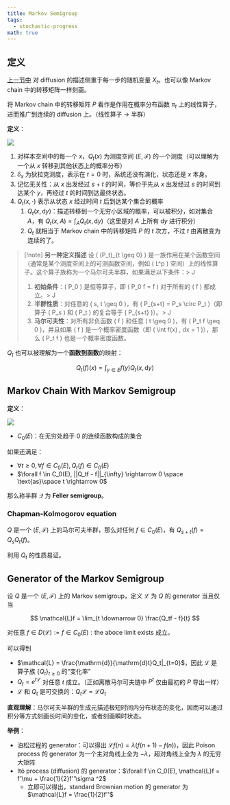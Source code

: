 ```yaml
---
title: Markov Semigroup
tags:
  - stochastic-progress
math: true
---
```

## 定义

[上一节中](Lecture20-Itô-Integral-Itô-Formula.md) 对 diffusion 的描述侧重于每一步的随机变量 $X_t$。也可以像 Markov chain 中的转移矩阵一样刻画。

将 Markov chain 中的转移矩阵 $P$ 看作是作用在概率分布函数 $\pi_t$ 上的线性算子，进而推广到连续的 diffusion 上。（线性算子 $\rightarrow$ 半群）

**定义**：

![](https://cdn.jsdelivr.net/gh/KinnariyaMamaTanha/Images@main/202408300958282.png)

1. 对样本空间中的每一个 $x$，$Q_t(x)$ 为测度空间 $(E, \mathcal{F})$ 的一个测度（可以理解为一个从 $x$ 转移到其他状态上的概率分布）
2. $\delta _x$ 为狄拉克测度，表示在 $t = 0$ 时，系统还没有演化，状态还是 $x$ 本身。
3. 记忆无关性：从 $x$ 出发经过 $s + t$ 的时间，等价于先从 $x$ 出发经过 $s$ 的时间到达某个 $y$，再经过 $t$ 的时间到达最终状态。
4. $Q_t(x, \cdot)$ 表示从状态 $x$ 经过时间 $t$ 后到达某个集合的概率
   1. $Q_t(x, \mathrm{d}y)$：描述转移到一个无穷小区域的概率，可以被积分，如对集合 $A$，有 $Q_t(x, A) = \int_{A}Q_t(x, \mathrm{d}y)$（这里是对 $A$ 上所有 $\mathrm{d}y$ 进行积分）
   2. $Q_t$ 就相当于 Markov chain 中的转移矩阵 $P$ 的 $t$ 次方，不过 $t$ 由离散变为连续的了。

> [!note] **另一种定义描述**
> 设 \( (P_t)_{t \geq 0} \) 是一族作用在某个函数空间（通常是某个测度空间上的可测函数空间，例如 \( L^p \) 空间）上的线性算子。这个算子族称为一个马尔可夫半群，如果满足以下条件：> J
> 1. **初始条件**：\( P_0 \) 是恒等算子，即 \( P_0 f = f \) 对于所有的 \( f \) 都成立。> J
> 2. **半群性质**：对任意的 \( s, t \geq 0 \)，有 \( P_{s+t} = P_s \circ P_t \)（即算子 \( P_s \) 和 \( P_t \) 的复合等于 \( P_{s+t} \)）。> J
> 3. **马尔可夫性**：对所有非负函数 \( f \) 和任意 \( t \geq 0 \)，有 \( P_t f \geq 0 \)，并且如果 \( f \) 是一个概率密度函数（即 \( \int f(x) \, dx = 1 \)），那么 \( P_t f \) 也是一个概率密度函数。

$Q_t$ 也可以被理解为一个**函数到函数**的映射：

$$
Q_t(f)(x) = \int_{y \in E}^{} f(y)Q_t(x, \mathrm{d}y)
$$

## Markov Chain With Markov Semigroup

**定义**：

![](https://cdn.jsdelivr.net/gh/KinnariyaMamaTanha/Images@main/202408301104767.png)

- $C_0(E)$：在无穷处趋于 0 的连续函数构成的集合

如果还满足：

- $\forall t \ge 0, \forall f \in C_0(E), Q_t(f) \in C_0(E)$
- $\forall f \in C_0(E), ||Q_tf - f||_{\infty} \rightarrow 0 \space \text{as}\space t \rightarrow 0$

那么称半群 $\mathcal{Q}$ 为 **Feller semigroup**。

### Chapman-Kolmogorov equation

$Q$ 是一个 $(E, \mathcal{F})$ 上的马尔可夫半群，那么对任何 $f \in C_0(E)$，有 $Q_{s+t}(f) = Q_sQ_t(f)$。

利用 $Q_t$ 的性质易证。

## Generator of the Markov Semigroup

设 $Q$ 是一个 $(E, \mathcal{F})$ 上的 Markov semigroup，定义 $\mathcal{L}$ 为 $Q$ 的 generator 当且仅当

$$
\mathcal{L}f = \lim_{t \downarrow 0} \frac{Q_tf - f}{t}
$$

对任意 $f \in D(\mathcal{L}) := { f \in C_0(E) : \text{the aboce limit exists} }$ 成立。

可以得到

- $\mathcal{L} = \frac{\mathrm{d}}{\mathrm{d}t}Q_t|_{t=0}$，因此 $\mathcal{L}$ 是算子族 $\{ Q_t\}_{t\ge 0}$ 的“变化率”
- $Q_t = e^{t \mathcal{L}}$ 对任意 $t$ 成立。（正如离散马尔可夫链中 $P^t$ 仅由最初的 $P$ 导出一样）
- $\mathcal{L}$ 和 $Q_t$ 是可交换的：$Q_t \mathcal{L} = \mathcal{L} Q_t$

**直观理解**：马尔可夫半群的生成元描述极短时间内分布状态的变化，因而可以通过积分等方式刻画长时间的变化，或者刻画瞬时状态。

**举例**：

- 泊松过程的 generator：可以得出 $\mathcal{L}f(n) = \lambda (f(n+1) - f(n))$，因此 Poison process 的 generator 为一个主对角线上全为 $-\lambda$，超对角线上全为 $\lambda$ 的无穷大矩阵
- Itô process (diffusion) 的 generator：$\forall f \in C_0(E), \mathcal{L}f = f'\mu + \frac{1}{2}f''\sigma ^2$
  - 立即可以得出，standard Brownian motion 的 generator 为 $\mathcal{L}f = \frac{1}{2}f''$